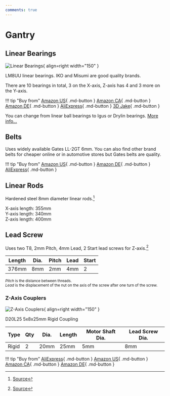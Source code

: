 ```yaml
---
comments: true
---
```

# Gantry

## Linear Bearings

![Linear Bearings](/images/linear_bearing.webp){ align=right width="150" }

LM8UU linear bearings. IKO and Misumi are good quality brands.

There are 10 bearings in total, 3 on the X-axis, Z-axis has 4 and 3 more on the Y-axis.

!!! tip "Buy from"
    [Amazon US](https://www.amazon.com/Genuine-E3D-LM8UU-Box-M-BEARINGS-LM8UU/dp/B07CZ3QCBQ?crid=2M7HT0V0CSSMM&qid=1681166087&s=industrial&sprefix=genuine+iko+lm8uu%2Cindustrial%2C200&sr=1-1&linkCode=ll1&tag=blakadders-20&linkId=7d88b81ca56a397467d95859c1a43e9b&language=en_US&ref_=as_li_ss_tl){ .md-button }
    [Amazon CA](https://www.amazon.ca/Genuine-E3D-LM8UU-Box-M-BEARINGS-LM8UU/dp/B07CZ3QCBQ?crid=2M7HT0V0CSSMM&qid=1681166058&s=industrial&sprefix=genuine+iko+lm8uu%2Cindustrial%2C200&sr=1-1&linkCode=ll1&tag=tasmotatemp03-20&linkId=f91b135c6f701e2f6284c1c5de8ded26&language=en_CA&ref_=as_li_ss_tl){ .md-button }
    [Amazon DE](https://www.amazon.de/-/en/Linear-Bearing-Printer-RepRap-Mendel/dp/B07XYXHVZG?crid=1CQJ3T72E9HGA&qid=1681165544&sprefix=lm8uu%22+linear+bearing%2Caps%2C121&sr=8-4&linkCode=ll1&tag=blakadders-20&linkId=f0628683ed8f7cfa8f0d83b734ce73ff&language=en_GB&ref_=as_li_ss_tl){ .md-button }
    [AliExpress](https://www.aliexpress.com/item/1005002667827889.html?aff_fcid=d33c53b3544f45789091d555e694a078-1681165359598-03743-_DlPHABJ&tt=CPS_NORMAL&aff_fsk=_DlPHABJ&aff_platform=shareComponent-detail&sk=_DlPHABJ&aff_trace_key=d33c53b3544f45789091d555e694a078-1681165359598-03743-_DlPHABJ&terminal_id=3f8c776975fd455ba956809c02d71a91&afSmartRedirect=y){ .md-button }
    [3D Jake](https://www.awin1.com/cread.php?awinmid=21809&awinaffid=930253&ued=https%3A%2F%2Fwww.3djake.com%2Fe3d%2Flinear-ball-bearings-set-of-2){ .md-button }

You can change from linear ball bearings to Igus or Drylin bearings. [More info...](https://www.reddit.com/r/Sovol/comments/128hf2a/lm8uu_vs_igus_rj4jp_drylin/?utm_source=share&utm_medium=web2x&context=3) 

## Belts

Uses widely available Gates LL-2GT 6mm. You can also find other brand belts for cheaper online or in automotive stores but Gates belts are quality.

!!! tip "Buy from"
    [Amazon US](https://www.amazon.com/Zamtac-GATES-LL-2GT-Printer-synchronous-Resistant/dp/B07QCKJ78Z?crid=14EFVLN16K57N&keywords=gates%2Bll-2gt&qid=1681138326&sprefix=gatesll-2gt%2Caps%2C211&sr=8-4&th=1&linkCode=ll1&tag=blakadders-20&linkId=3564067559b551dac2ae95cd79fcfb66&language=en_US&ref_=as_li_ss_tl){ .md-button }
    [Amazon DE](https://www.amazon.de/-/en/Original-GATES-LL-GT2-Industrial-Sidewinder-Matching/dp/B0923B2BZD?crid=47661H7WHQHP&keywords=%E2%80%9Etore%E2%80%9C%2Bll-2gt&qid=1681138400&sprefix=gates%22%2Bll-2gt%2Caps%2C98&sr=8-2&th=1&linkCode=ll1&tag=blakadders-20&linkId=df64297bcab3ffdc03b1600856adcec1&language=en_GB&ref_=as_li_ss_tl){ .md-button }
    [AliExpress](https://www.aliexpress.com/item/1005003961304128.html?aff_fcid=fa6cc680e0484be39559d007159f0cff-1681138252551-01307-_DBWqMBJ&tt=CPS_NORMAL&aff_fsk=_DBWqMBJ&aff_platform=shareComponent-detail&sk=_DBWqMBJ&aff_trace_key=fa6cc680e0484be39559d007159f0cff-1681138252551-01307-_DBWqMBJ&terminal_id=3f8c776975fd455ba956809c02d71a91&afSmartRedirect=y){ .md-button }
    
## Linear Rods

Hardened steel 8mm diameter linear rods.[^1]

X-axis length: 355mm    
Y-axis length: 340mm    
Z-axis length: 400mm    

## Lead Screw

Uses two T8, 2mm Pitch, 4mm Lead, 2 Start lead screws for Z-axis.[^2]

| Length | Dia. | Pitch | Lead | Start | 
| - | - | - | - | - | 
| 376mm | 8mm | 2mm | 4mm | 2 |

<small>_Pitch_ is the distance between threads.    
_Lead_ is the displacement of the nut on the axis of the screw after one turn of the screw.</small>

### Z-Axis Couplers

![Z-Axis Couplers](/images/z-coupling.webp){ align=right width="150" }

D20L25 5x8x25mm Rigid Coupling

| Type | Qty | Dia.| Length | Motor Shaft Dia. | Lead Screw Dia. |
| - | - | - | - | - | - |
| Rigid | 2 | 20mm | 25mm | 5mm | 8mm |

!!! tip "Buy from"
    [AliExpress](https://www.aliexpress.com/item/1005001445571799.html?aff_fcid=a33bd454b85c461588baf5a20b6d064c-1681380656716-05203-_DDa94iN&tt=CPS_NORMAL&aff_fsk=_DDa94iN&aff_platform=shareComponent-detail&sk=_DDa94iN&aff_trace_key=a33bd454b85c461588baf5a20b6d064c-1681380656716-05203-_DDa94iN&terminal_id=5328bb0326ad4ecea39a5766fa327b23&afSmartRedirect=y){ .md-button }
    [Amazon US](https://www.amazon.com/Zeberoxyz-Coupling-Aluminum-Diameter-Connector/dp/B08ZJ854Z6?th=1&linkCode=ll1&tag=blakadders-20&linkId=227b83b46ee39996da8f5b91bb8354d8&language=en_US&ref_=as_li_ss_tl){ .md-button }
    [Amazon CA](https://www.amazon.ca/Zeberoxyz-Coupling-Aluminum-Diameter-Connector/dp/B08ZJ854Z6?th=1&linkCode=ll1&tag=tasmotatemp03-20&linkId=f754318c753bf5fd6c0dbd3b78d2dee5&language=en_CA&ref_=as_li_ss_tl){ .md-button }
    [Amazon DE](https://www.amazon.de/dp/B08ZJ854Z6?&linkCode=ll1&tag=blakadders-20&linkId=1499dc6be3570e64b120b6fafdc455f5&language=en_GB&ref_=as_li_ss_tl){ .md-button }

[^1]: [Source](https://github.com/bassamanator/everything-sovol-sv06/#linear-motion-guide-rods)
[^2]: [Source](https://forum.sovol3d.com/t/z-axis-lead-screw/1246)

